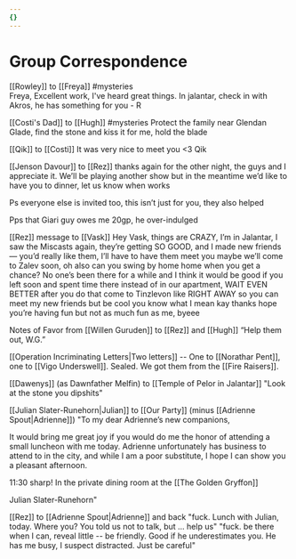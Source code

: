 ```yaml
---
{}
---
```

#  Group Correspondence

[[Rowley]] to [[Freya]]  #mysteries  
Freya, Excellent work, I've heard great things. In jalantar, check in with Akros, he has something for you - R

[[Costi's Dad]] to [[Hugh]] #mysteries
Protect the family near Glendan Glade, find the stone and kiss it for me, hold the blade

[[Qik]] to [[Costi]]
It was very nice to meet you <3 Qik

[[Jenson Davour]] to [[Rez]]
thanks again for the other night, the guys and I appreciate it. We’ll be playing another show but in the meantime we’d like to have you to dinner, let us know when works

Ps everyone else is invited too, this isn’t just for you, they also helped

Pps that Giari guy owes me 20gp, he over-indulged 

[[Rez]] message to [[Vask]]
Hey Vask, things are CRAZY, I’m in Jalantar, I saw the Miscasts again, they’re getting SO GOOD, and I made new friends — you’d really like them, I’ll have to have them meet you maybe we’ll come to Zalev soon, oh also can you swing by home home when you get a chance? No one’s been there for a while and I think it would be good if you left soon and spent time there instead of in our apartment, WAIT EVEN BETTER after you do that come to Tinzlevon like RIGHT AWAY so you can meet my new friends but be cool you know what I mean kay thanks hope you’re having fun but not as much fun as me, byeee

Notes of Favor from [[Willen Guruden]] to [[Rez]] and [[Hugh]]
“Help them out, W.G.”

[[Operation Incriminating Letters|Two letters]] -- One to [[Norathar Pent]], one to [[Vigo Underswell]]. Sealed. We got them from the [[Fire Raisers]]. 

[[Dawenys]] (as Dawnfather Melfin) to [[Temple of Pelor in Jalantar]]
"Look at the stone you dipshits"

[[Julian Slater-Runehorn|Julian]] to [[Our Party]] (minus [[Adrienne Spout|Adrienne]])
"To my dear Adrienne’s new companions,

It would bring me great joy if you would do me the honor of attending a small luncheon with me today. Adrienne unfortunately has business to attend to in the city, and while I am a poor substitute, I hope I can show you a pleasant afternoon. 

11:30 sharp! In the private dining room at the [[The Golden Gryffon]]

Julian Slater-Runehorn"

[[Rez]] to [[Adrienne Spout|Adrienne]] and back
"fuck. Lunch with Julian, today. Where you? You told us not to talk, but ... help us"
"fuck. be there when I can, reveal little -- be friendly. Good if he underestimates you. He has me busy, I suspect distracted. Just be careful"
